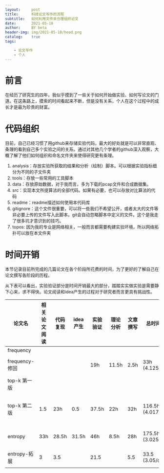 ```yaml
---
layout:     post
title:      科技论文写作的流程
subtitle:   如何利用文件夹合理组织论文
date:       2021-05-10
author:     BY beta
header-img: img/2021-05-10/head.png
catalog:    true
tags:

    - 论文写作
    - 个人
---
```




# 前言

在经历了研究生的四年，我似乎摸到了一些关于如何开始做实验、如何写论文的门道。在这条路上，摸索的时间看起来不断，但是没有关系，个人在这个过程中的成长才是最为珍贵的财富。

# 代码组织

目前，自己已经习惯了用github来存储实验代码，最大的好处就是可以非常直观、条理的看到自己多个实验之间的关系。通过对其他几个学者的github深入观察，大概了解了他们如何组织和命名文件夹来使得研究更有条理。

1. analysis：存放实验所获取的结果和分析（绘制）脚本。可以根据实验指标细分为不同的子文件夹
2. tools：存放一些常用的工具脚本
3. data：存放原始数据，对于我而言，多为下载的pcap文件和合成数据集。
4. src：实现本文所提算法的全部代码。如果有必要，也可以存放对比算法的代码
5. readme：readme描述如何使用本代码库
6. gitignore：这个文件很重要，可以将一些我们不希望公开，或者太大的文件等非必要上传的文件写入此脚本。git会自动忽略脚本中定义的文件。这个是我走了很多坑才意识到的技巧。
7. topos: 因为我的专业是网络相关，一般而言都需要构建实验环境，所以网络拓扑可以放在本文件夹

# 时间开销

本节记录目前所完成的几篇论文在各个阶段所花费的时间，为了更好的了解自己在论文撰写各阶段的历程。

从下表可以看出，实验验证部分是时间开销最大的部分，踏踏实实做实验是需要静下心来，求不得快。论文阅读和idea产生的过程对于研究者而言更具有挑战性。 



| 论文名         | 相关论文阅读 | 代码复现 | idea产生 | 实验验证 | 理论分析 | 文章撰写 | 总时间投入           | 起止日期                                                     |
| -------------- | ------------ | -------- | -------- | -------- | -------- | -------- | -------------------- | :----------------------------------------------------------- |
| frequency      |              |          |          |          |          |          |                      |                                                              |
| frequency-修回 |              |          |          | 19h      | 11.5h    | 2.5h     | 33h  (4.125h/day)    | 2021.6.1-2021.6.8   <br />（8day）                           |
| top-k 第一版   |              |          |          |          |          |          |                      |                                                              |
| top-k 第二版   | 1.5          | 23h      | 0.5      | 37.5h    | 22h      | 32h      | 116.5h  (4.017h/day) | 2021.5.10-2021.5.31<br />2021.6.8-2021.6.16  <br />（29day） |
| entropy        | 33h          | 28.5h    | 31.5h    | 46h      | 8.5h     | 28h      | 175.5h  (3.025h/day) | 2021.3.13-2021.5.10 <br />（58day）                          |
| entropy-拓展   | 3            | 3.5      |          | 21.5     |          | 5.5      | 33.5 (3.05/day)      | 2021.6.17-2021.6.27<br />(11day)                             |

